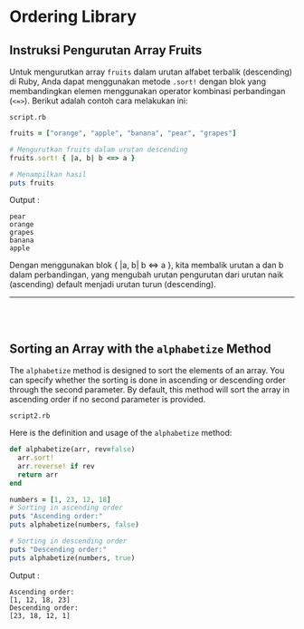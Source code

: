 # Ordering Library

## Instruksi Pengurutan Array Fruits

Untuk mengurutkan array `fruits` dalam urutan alfabet terbalik (descending) di Ruby, Anda dapat menggunakan metode `.sort!` dengan blok yang membandingkan elemen menggunakan operator kombinasi perbandingan (`<=>`). Berikut adalah contoh cara melakukan ini:

```script.rb```

```ruby
fruits = ["orange", "apple", "banana", "pear", "grapes"]

# Mengurutkan fruits dalam urutan descending
fruits.sort! { |a, b| b <=> a }

# Menampilkan hasil
puts fruits
```

Output :

```console
pear
orange
grapes
banana
apple
```

Dengan menggunakan blok { |a, b| b <=> a }, kita membalik urutan a dan b dalam perbandingan, yang mengubah urutan pengurutan dari urutan naik (ascending) default menjadi urutan turun (descending).

_____________________________________________________________

<br><br>

## Sorting an Array with the `alphabetize` Method

The `alphabetize` method is designed to sort the elements of an array. You can specify whether the sorting is done in ascending or descending order through the second parameter. By default, this method will sort the array in ascending order if no second parameter is provided.

```script2.rb```

Here is the definition and usage of the `alphabetize` method:

```ruby
def alphabetize(arr, rev=false)
  arr.sort!
  arr.reverse! if rev
  return arr
end

numbers = [1, 23, 12, 18]
# Sorting in ascending order
puts "Ascending order:"
puts alphabetize(numbers, false)

# Sorting in descending order
puts "Descending order:"
puts alphabetize(numbers, true)
```

Output :

```console
Ascending order:
[1, 12, 18, 23]
Descending order:
[23, 18, 12, 1]

```
